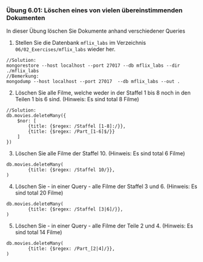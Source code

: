 ### Übung 6.01: Löschen eines von vielen übereinstimmenden Dokumenten
In dieser Übung löschen Sie Dokumente anhand verschiedener Queries

1. Stellen Sie die Datenbank ```mflix_labs``` im Verzeichnis ```06/02_Exercises/mflix_labs``` wieder her.
```
//Solution:
mongorestore --host localhost --port 27017 --db mflix_labs --dir ./mflix_labs
//Bemerkung:
mongodump --host localhost --port 27017  --db mflix_labs --out .
```
2. Löschen Sie alle Filme, welche weder in der Staffel 1 bis 8 noch in den Teilen 1 bis 6 sind.
(Hinweis: Es sind total 8 Filme)
```
//Solution:
db.movies.deleteMany({
    $nor: [
        {title: {$regex: /Staffel [1-8]:/}},
        {title: {$regex: /Part_[1-6]$/}}
    ]
})
```

3. Löschen Sie alle Filme der Staffel 10. (Hinweis: Es sind total 6 Filme)
```
db.movies.deleteMany(
        {title: {$regex: /Staffel 10/}},
)
```
4. Löschen Sie - in einer Query - alle Filme der Staffel 3 und 6. (Hinweis: Es sind total 20 Filme)
```
db.movies.deleteMany(
        {title: {$regex: /Staffel [3|6]/}},
)
```
5. Löschen Sie - in einer Query - alle Filme der Teile 2 und 4. (Hinweis: Es sind total 14 Filme)
```
db.movies.deleteMany(
        {title: {$regex: /Part_[2|4]/}},
)
```
